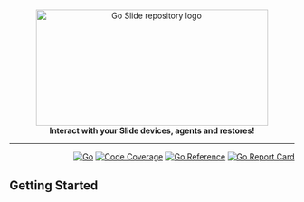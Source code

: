 <!-- markdownlint-configure-file { "MD004": { "style": "consistent" } } -->
<!-- markdownlint-disable MD033 -->

#

<p align="center">
  <picture>
    <source media="(prefers-color-scheme: dark)" srcset="https://equalsgibson.github.io/slide/assets/goslide-dark.svg" type="image/svg+xml"  width="410" height="205" />
    <source media="(prefers-color-scheme: light)" srcset="https://equalsgibson.github.io/slide/assets/goslide-light.svg" type="image/svg+xml" width="410" height="205" />
    <img src="https://equalsgibson.github.io/slide/assets/goslide.svg" type="image/svg+xml" alt="Go Slide repository logo" />
  </picture>
  <br>
  <strong>Interact with your Slide devices, agents and restores!</strong>
</p>

<!-- markdownlint-enable MD033 -->

---

<div align="right">

[![Go][golang]][golang-url]
[![Code Coverage][coverage]][coverage-url]
[![Go Reference][goref]][goref-url]
[![Go Report Card][goreport]][goreport-url]

</div>

## Getting Started

<!-- MARKDOWN LINKS & IMAGES -->
<!-- https://www.markdownguide.org/basic-syntax/#reference-style-links -->

[golang]: https://img.shields.io/badge/v1.23-000?logo=go&logoColor=fff&labelColor=444&color=%2300ADD8
[golang-url]: https://go.dev/
[coverage]: https://img.shields.io/badge/dynamic/json?url=https%3A%2F%2Fequalsgibson.github.io%2Fslide%2Fcoverage.json&query=%24.total&label=Coverage
[coverage-url]: https://equalsgibson.github.io/slide/coverage.html
[goaction]: https://github.com/equalsgibson/slide/actions/workflows/go.yml/badge.svg?branch=main
[goaction-url]: https://github.com/equalsgibson/slide/actions/workflows/go.yml
[goref]: https://pkg.go.dev/badge/github.com/equalsgibson/slide.svg
[goref-url]: https://pkg.go.dev/github.com/equalsgibson/slide
[goreport]: https://goreportcard.com/badge/github.com/equalsgibson/slide
[goreport-url]: https://goreportcard.com/report/github.com/equalsgibson/slide
